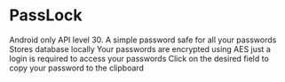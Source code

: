 # PassLock
 Android only API level 30.
A simple password safe for all your passwords 
Stores database locally
Your passwords are encrypted using AES
just a login is required to access your passwords
Click on the desired field to copy your password to  the clipboard
